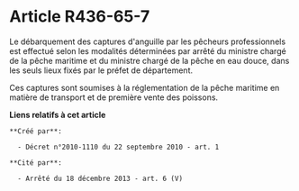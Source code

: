 # Article R436-65-7

Le débarquement des captures d'anguille par les pêcheurs professionnels est effectué selon les modalités déterminées par
arrêté du ministre chargé de la pêche maritime et du ministre chargé de la pêche en eau douce, dans les seuls lieux fixés par
le préfet de département.

Ces captures sont soumises à la réglementation de la pêche maritime en matière de transport et de première vente des
poissons.

**Liens relatifs à cet article**

	**Créé par**:

	  - Décret n°2010-1110 du 22 septembre 2010 - art. 1

	**Cité par**:

	  - Arrêté du 18 décembre 2013 - art. 6 (V)
